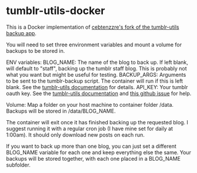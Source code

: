 # tumblr-utils-docker
This is a Docker implementation of [cebtenzzre's fork of the tumblr-utils backup app](https://github.com/cebtenzzre/tumblr-utils/tree/master).

You will need to set three environment variables and mount a volume for backups to be stored in.

ENV variables:
BLOG_NAME: The name of the blog to back up. If left blank, will default to "staff", backing up the tumblr staff blog. This is probably not what you want but might be useful for testing.
BACKUP_ARGS: Arguments to be sent to the tumblr-backup script. The container will run if this is left blank. See the [tumblr-utils documentation](https://github.com/cebtenzzre/tumblr-utils/blob/master/README.md#2-usage) for details.
API_KEY: Your tumblr oauth key. See the [tumblr-utils documentation](https://github.com/cebtenzzre/tumblr-utils/blob/master/README.md#1-installation) and [this github issue](https://github.com/cebtenzzre/tumblr-utils/issues/28) for help.

Volume:
Map a folder on your host machine to container folder /data. Backups will be stored in /data/BLOG_NAME.

The container will exit once it has finished backing up the requested blog. I suggest running it with a regular cron job (I have mine set for daily at 1:00am). It should only download new posts on each run.

If you want to back up more than one blog, you can just set a different BLOG_NAME variable for each one and keep everything else the same. Your backups will be stored together, with each one placed in a BLOG_NAME subfolder.
